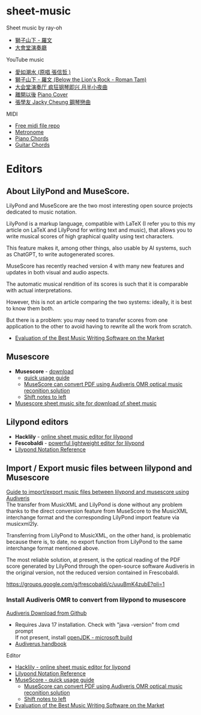 # sheet-music
Sheet music by ray-oh
- [獅子山下 - 羅文](https://musescore.com/user/29051094/scores/5254472)
- [大會堂演奏廳](https://musescore.com/c_zhukov/scores/6271458)

YouTube music
- [愛如潮水 (原唱 張信哲 )](https://www.youtube.com/watch?v=bopXtpBDx_I)
- [獅子山下 - 羅文 (Below the Lion's Rock - Roman Tam)](https://www.youtube.com/watch?v=rzltyMt36UE)
- [大会堂演奏厅 疯狂钢琴即兴 月半小夜曲](https://www.youtube.com/watch?v=mkQIFljtrK0)
- [離開以後](https://www.youtube.com/watch?v=t2v_AoXw9EY)  [Piano Cover](https://www.youtube.com/watch?v=AUSa1GNSxvg)
- [張學友 Jacky Cheung 鋼琴戀曲](https://www.youtube.com/watch?v=Me9XP4dkZbk)

MIDI
- [Free midi file repo](https://freemidi.org/)
- [Metronome](https://www.musicca.com/metronome)
- [Piano Chords](https://muted.io/piano-chords/)
- [Guitar Chords](https://zh-hk.guitarians.com/chord/3438/%E5%BC%B5%E5%AD%B8%E5%8F%8B-%E9%9B%A2%E9%96%8B%E4%BB%A5%E5%BE%8C)

# Editors
## About LilyPond and MuseScore.
LilyPond and MuseScore are the two most interesting open source projects dedicated to music notation.

LilyPond is a markup language, compatible with LaTeX (I refer you to this my article on LaTeX and LilyPond for writing text and music), that allows you to write musical scores of high graphical quality using text characters.

This feature makes it, among other things, also usable by AI systems, such as ChatGPT, to write autogenerated scores.

MuseScore has recently reached version 4 with many new features and updates in both visual and audio aspects.

The automatic musical rendition of its scores is such that it is comparable with actual interpretations.

However, this is not an article comparing the two systems: ideally, it is best to know them both.

But there is a problem: you may need to transfer scores from one application to the other to avoid having to rewrite all the work from scratch.

- [Evaluation of the Best Music Writing Software on the Market](https://www.careersinmusic.com/best-music-writing-software/)

## Musescore
- **Musescore** - [download](https://musescore.org/en)
  - [quick usage guide](https://www.youtube.com/watch?v=POaZ_WKZ_Lc)
  - [MuseScore can convert PDF using Audiveris OMR optical music reconition solution](https://musescore.com/import)
  - [Shift notes to left](https://musescore.org/en/node/336856)
- [Musescore sheet music site for download of sheet music](https://musescore.com/sheetmusic)  

## Lilypond editors
- **Hacklily** - [online sheet music editor for lilypond](https://www.hacklily.org/)
- **Fescobaldi** - [powerful lightweight editor for lilypond](https://www.frescobaldi.org/)
- [Lilypond Notation Reference](https://www.weblily.net/weblily-app/Clickable-Notation-Reference.html)

## Import / Export music files between lilypond and Musescore
[Guide to import/export music files between lilypond and musescore using Audiveris](https://francopasut.netlify.app/post/lilypond_musescore_musicxml/)  
The transfer from MusicXML and LilyPond is done without any problem thanks to the direct conversion feature from MuseScore to the MusicXML interchange format and the corresponding LilyPond import feature via musicxml2ly.

Transferring from LilyPond to MusicXML, on the other hand, is problematic because there is, to date, no export function from LilyPond to the same interchange format mentioned above.

The most reliable solution, at present, is the optical reading of the PDF score generated by LilyPond through the open-source software Audiveris in the original version, not the reduced version contained in Frescobaldi.  

https://groups.google.com/g/frescobaldi/c/uuuBmK4zubE?pli=1

### Install Audiveris OMR to convert from lilypond to musescore
[Audiveris Download from Github](https://github.com/Audiveris/audiveris?tab=readme-ov-file)  
- Requires Java 17 installation.  Check with "java -version" from cmd prompt  
  If not present, install [openJDK - microsoft build](https://learn.microsoft.com/en-us/java/openjdk/download#openjdk-21)  
- [Audiverus handbook](https://audiveris.github.io/audiveris/_pages/install/README/)  

Editor
- [Hacklily - online sheet music editor for liypond](https://www.hacklily.org/)
- [Lilypond Notation Reference](https://www.weblily.net/weblily-app/Clickable-Notation-Reference.html)
- [MuseScore - quick usage guide](https://www.youtube.com/watch?v=POaZ_WKZ_Lc)
  - [MuseScore can convert PDF using Audiveris OMR optical music reconition solution](https://musescore.com/import)
  - [Shift notes to left](https://musescore.org/en/node/336856)
- [Evaluation of the Best Music Writing Software on the Market](https://www.careersinmusic.com/best-music-writing-software/)


